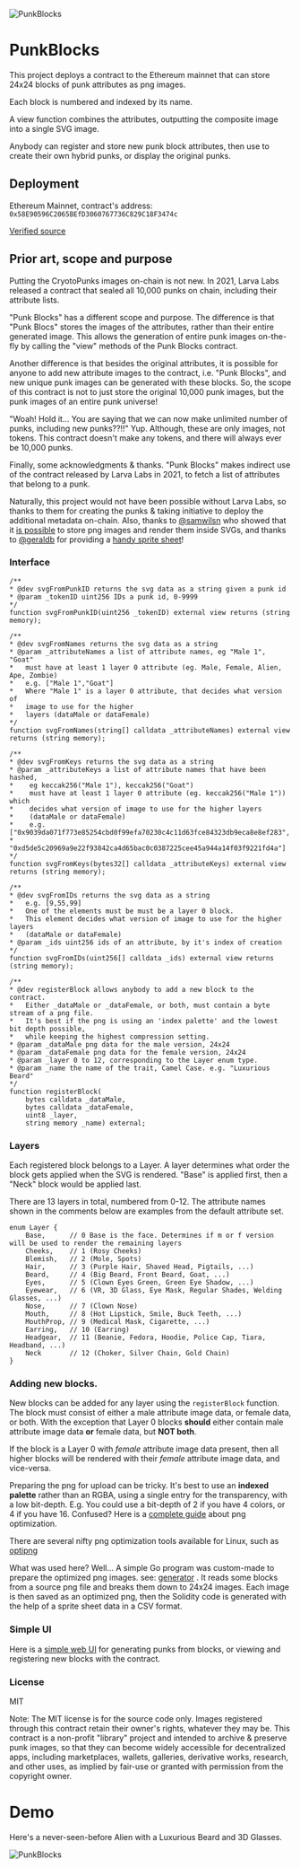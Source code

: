 
![PunkBlocks](title.png)


# PunkBlocks

This project deploys a contract to the Ethereum mainnet that can store 24x24 
blocks of punk attributes as png images.

Each block is numbered and indexed by its name.

A view function combines the attributes, outputting the composite image into
a single SVG image.

Anybody can register and store new punk block attributes, then use to create 
their own hybrid punks, or display the original punks. 

## Deployment

Ethereum Mainnet, contract's address: `0x58E90596C2065BEfD3060767736C829C18F3474c`

[Verified source](https://etherscan.io/address/0x58E90596C2065BEfD3060767736C829C18F3474c#code)


## Prior art, scope and purpose

Putting the CryotoPunks images on-chain is not new. In 2021, Larva Labs released 
a contract that sealed all 10,000 punks on chain, including their attribute 
lists.

"Punk Blocks" has a different scope and purpose. The difference is that 
"Punk Blocs" stores the images of the attributes, rather than their entire 
generated image. This allows the generation of entire punk images on-the-fly by 
calling the "view" methods of the Punk Blocks contract.

Another difference is that besides the original attributes, it is possible for 
anyone to add new attribute images to the contract, i.e. "Punk Blocks", and new 
unique punk images can be generated with these blocks. 
So, the scope of this contract is not to just store the original 10,000 punk 
images, but the punk images of an entire punk universe!

"Woah! Hold it... You are saying that we can now make unlimited number of punks, 
including new punks??!!" Yup. Although, these are only images, not tokens. 
This contract doesn't make any tokens, and there will always ever be 10,000 
punks.

Finally, some acknowledgments & thanks. "Punk Blocks" makes indirect use of the 
contract released by Larva Labs in 2021, to fetch a list of attributes that 
belong to a punk.

Naturally, this project would not have been possible without Larva Labs, so 
thanks to them for creating the punks & taking initiative to deploy the 
additional metadata on-chain. Also, thanks to 
[@samwilsn](https://github.com/samwilsn) who showed that it 
[is possible](https://binarycake.ca/posts/face-png/) to store png images and 
render them inside SVGs, and thanks to [@geraldb](https://github.com/geraldb) 
for providing a 
[handy sprite sheet](https://github.com/cryptopunksnotdead/punks.js)!


### Interface

```solidity
/**
* @dev svgFromPunkID returns the svg data as a string given a punk id
* @param _tokenID uint256 IDs a punk id, 0-9999
*/
function svgFromPunkID(uint256 _tokenID) external view returns (string memory);

/**
* @dev svgFromNames returns the svg data as a string
* @param _attributeNames a list of attribute names, eg "Male 1", "Goat"
*   must have at least 1 layer 0 attribute (eg. Male, Female, Alien, Ape, Zombie)
*   e.g. ["Male 1","Goat"]
*   Where "Male 1" is a layer 0 attribute, that decides what version of
*   image to use for the higher
*   layers (dataMale or dataFemale)
*/
function svgFromNames(string[] calldata _attributeNames) external view returns (string memory);

/**
* @dev svgFromKeys returns the svg data as a string
* @param _attributeKeys a list of attribute names that have been hashed,
*    eg keccak256("Male 1"), keccak256("Goat")
*    must have at least 1 layer 0 attribute (eg. keccak256("Male 1")) which
*    decides what version of image to use for the higher layers
*    (dataMale or dataFemale)
*    e.g. ["0x9039da071f773e85254cbd0f99efa70230c4c11d63fce84323db9eca8e8ef283",
*    "0xd5de5c20969a9e22f93842ca4d65bac0c0387225cee45a944a14f03f9221fd4a"]
*/
function svgFromKeys(bytes32[] calldata _attributeKeys) external view returns (string memory);

/**
* @dev svgFromIDs returns the svg data as a string
*   e.g. [9,55,99]
*   One of the elements must be must be a layer 0 block.
*   This element decides what version of image to use for the higher layers
*   (dataMale or dataFemale)
* @param _ids uint256 ids of an attribute, by it's index of creation
*/
function svgFromIDs(uint256[] calldata _ids) external view returns (string memory);

/**
* @dev registerBlock allows anybody to add a new block to the contract.
*   Either _dataMale or _dataFemale, or both, must contain a byte stream of a png file.
*   It's best if the png is using an 'index palette' and the lowest bit depth possible,
*   while keeping the highest compression setting.
* @param _dataMale png data for the male version, 24x24
* @param _dataFemale png data for the female version, 24x24
* @param _layer 0 to 12, corresponding to the Layer enum type.
* @param _name the name of the trait, Camel Case. e.g. "Luxurious Beard"
*/
function registerBlock(
    bytes calldata _dataMale,
    bytes calldata _dataFemale,
    uint8 _layer,
    string memory _name) external;
```

### Layers

Each registered block belongs to a Layer. A layer determines what order
the block gets applied when the SVG is rendered. "Base" is applied first, 
then a "Neck" block would be applied last.

There are 13 layers in total, numbered from 0-12. The attribute names shown in 
the comments below are examples from the default attribute set. 


```solidity
enum Layer {
    Base,      // 0 Base is the face. Determines if m or f version will be used to render the remaining layers
    Cheeks,    // 1 (Rosy Cheeks)
    Blemish,   // 2 (Mole, Spots)
    Hair,      // 3 (Purple Hair, Shaved Head, Pigtails, ...)
    Beard,     // 4 (Big Beard, Front Beard, Goat, ...)
    Eyes,      // 5 (Clown Eyes Green, Green Eye Shadow, ...)
    Eyewear,   // 6 (VR, 3D Glass, Eye Mask, Regular Shades, Welding Glasses, ...)
    Nose,      // 7 (Clown Nose)
    Mouth,     // 8 (Hot Lipstick, Smile, Buck Teeth, ...)
    MouthProp, // 9 (Medical Mask, Cigarette, ...)
    Earring,   // 10 (Earring)
    Headgear,  // 11 (Beanie, Fedora, Hoodie, Police Cap, Tiara, Headband, ...)
    Neck       // 12 (Choker, Silver Chain, Gold Chain)
}
```
### Adding new blocks.

New blocks can be added for any layer using the `registerBlock` function.
The block must consist of either a male attribute image data, or female data,
or both. With the exception that Layer 0 blocks **should** either contain male
attribute image data **or** female data, but **NOT both**.

If the block is a Layer 0 with *female* attribute image data present, then all 
higher blocks will be rendered with their *female* attribute image data, and 
vice-versa.

Preparing the png for upload can be tricky. It's best to use an **indexed 
palette** rather than an RGBA, using a single entry for the transparency,
with a low bit-depth. E.g. You could use a bit-depth of 2 if you have 4 colors,
or 4 if you have 16. Confused? Here is a 
[complete guide](https://optipng.sourceforge.net/pngtech/optipng.html) about 
png optimization.

There are several nifty png optimization tools available for Linux, such as
[optipng](https://www.cyberciti.biz/faq/linux-unix-optimize-lossless-png-images-with-optipng-command/)

What was used here? Well...
A simple Go program was custom-made to prepare the optimized png images. see: 
[generator](./generator/) .
It reads some blocks from a source png file and breaks them down to 24x24
images. Each image is then saved as an optimized png, then the Solidity code 
is generated with the help of a sprite sheet data in a CSV format.

### Simple UI

Here is a [simple web UI](https://0xtycoon.github.io/punk-blocks/) for generating punks from blocks, or 
viewing and registering new blocks with the contract.


### License

MIT

Note: The MIT license is for the source code only. Images registered through
this contract retain their owner's rights, whatever they may be. This contract
is a non-profit "library" project and intended to archive & preserve punk
images, so that they can become widely accessible for decentralized apps,
including marketplaces, wallets, galleries, derivative works, research,
and other uses, as implied by fair-use or granted with permission from the
copyright owner.

# Demo

Here's a never-seen-before Alien with a Luxurious Beard and 3D Glasses.

![PunkBlocks](demo1.svg)